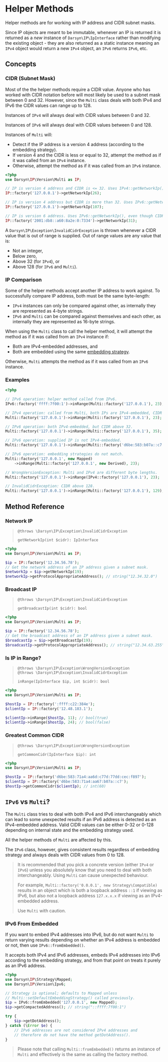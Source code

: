 # Helper Methods

Helper methods are for working with IP address and CIDR subnet masks.

Since IP objects are meant to be immutable, whenever an IP is returned it is
returned as a *new* instance of `Darsyn\IP\IpInterface` rather than modifying
the existing object - they are also returned as a static instance meaning an
`IPv4` object would return a new `IPv4` object, an `IPv6` returns `IPv6`, etc.

## Concepts

### CIDR (Subnet Mask)

Most of the the helper methods require a CIDR value. Anyone who has worked with
CIDR notation before will most likely be used to a subnet mask between 0 and 32.
However, since the `Multi` class deals with both IPv4 and IPv6 the CIDR values
can range up to 128.

Instances of `IPv4` will always deal with CIDR values between 0 and 32.

Instances of `IPv6` will always deal with CIDR values between 0 and 128.

Instances of `Multi` will:

- Detect if the IP address is a version 4 address (according to the embedding
  strategy).
- If version 4 and the CIDR is less or equal to 32, attempt the method as if it
  was called from an `IPv4` instance.
- Otherwise, attempt the method as if it was called from an `IPv6` instance.

```php
<?php
use Darsyn\IP\Version\Multi as IP;

// IP is version 4 address and CIDR is <= 32. Uses IPv4::getNetworkIp().
IP::factory('127.0.0.1')->getNetworkIp(26);

// IP is version 4 address but CIDR is more than 32. Uses IPv6::getNetworkIp().
IP::factory('127.0.0.1')->getNetworkIp(107);

// IP is version 6 address. Uses IPv6::getNetworkIp(), even though CIDR is below 32.
IP::factory('2001:db8::a60:8a2e:0:7334')->getNetworkIp(31);
```

A `Darsyn\IP\Exception\InvalidCidrException` is thrown whenever a CIDR value
that is out of range is supplied. Out of range values are any value that is:

- Not an integer,
- Below zero,
- Above 32 (for `IPv4`), or
- Above 128 (for `IPv6` and `Multi`).

### IP Comparison

Some of the helper methods accept another IP address to work against. To
successfully compare IP address, both must be the same byte-length:

- `IPv4` instances can only be compared against other, as internally they are
  represented as 4-byte strings.
- `IPv6` and `Multi` can be compared against themselves and each other, as
  internally they are represented as 16-byte strings.

When using the `Multi` class to call the helper method, it will attempt the
method as if it was called from an `IPv4` instance if:

- Both are IPv4-embedded addresses, and
- Both are embedded using the same [embedding strategy](./05-strategies.md).

Otherwise, `Multi` attempts the method as if it was called from an `IPv6`
instance.

### Examples

```php
<?php

// IPv6 operation: helper method called from IPv6.
IPv6::factory('ffff:7f00:1')->inRange(Multi::factory('127.0.0.1'), 23);

// IPv4 operation: called from Multi, both IPs are IPv4-embedded, CIDR below 32.
Multi::factory('127.0.0.1')->inRange(Multi::factory('127.0.0.1'), 23);

// IPv6 operation: both IPv4-embedded, but CIDR above 32.
Multi::factory('127.0.0.1')->inRange(Multi::factory('127.0.0.1'), 35);

// IPv6 operation: supplied IP is not IPv4-embedded.
Multi::factory('127.0.0.1')->inRange(Multi::factory('d6be:583:b07a::c7'), 23);

// IPv6 operation: embedding strategies do not match.
Multi::factory('127.0.0.1', new Mapped)
    ->inRange(Multi::factory('127.0.0.1', new Derived), 23);

// WrongVersionException: Multi and IPv4 are different byte lengths.
Multi::factory('127.0.0.1')->inRange(IPv4::factory('127.0.0.1'), 23);

// InvalidCidrException: CIDR above 128.
Multi::factory('127.0.0.1')->inRange(Multi::factory('127.0.0.1'), 129);
```

## Method Reference

### Network IP

> ```
> @throws \Darsyn\IP\Exception\InvalidCidrException
>
> getNetworkIp(int $cidr): IpInterface
> ```


```php
<?php
use Darsyn\IP\Version\Multi as IP;

$ip = IP::factory('12.34.56.78');
// Get the network address of an IP address given a subnet mask.
$networkIp = $ip->getNetworkIp(19);
$networkIp->getProtocolAppropriateAddress(); // string("12.34.32.0")
```

### Broadcast IP

> ```
> @throws \Darsyn\IP\Exception\InvalidCidrException
>
> getBroadcastIp(int $cidr): bool
> ```

```php
<?php
use Darsyn\IP\Version\Multi as IP;

$ip = IP::factory('12.34.56.78');
// Get the broadcast address of an IP address given a subnet mask.
$broadcastIp = $ip->getBroadcastIp(19);
$broadcastIp->getProtocolAppropriateAddress(); // string("12.34.63.255")
```

### Is IP in Range?

> ```
> @throws \Darsyn\IP\Exception\WrongVersionException
> @throws \Darsyn\IP\Exception\InvalidCidrException
>
> inRange(IpInterface $ip, int $cidr): bool
> ```

```php
<?php
use Darsyn\IP\Version\Multi as IP;

$hostIp = IP::factory(':ffff:c22:384e');
$clientIp = IP::factory('12.48.183.1');

$clientIp->inRange($hostIp, 11); // bool(true)
$clientIp->inRange($hostIp, 24); // bool(false)
```

### Greatest Common CIDR

> ```
> @throws \Darsyn\IP\Exception\WrongVersionException
>
> getCommonCidr(IpInterface $ip): int
> ```

```php
<?php
use Darsyn\IP\Version\Multi as IP;

$hostIp = IP::factory('d6be:583:71a4:aa6d:c77d:77dd:cec:f897');
$clientIp = IP::factory('d6be:583:71a4:aa67:b07a::c7');
$hostIp->getCommonCidr($clientIp); // int(60)
```

## `IPv6` vs `Multi`?

The `Multi` class tries to deal with both IPv4 and IPv6 interchangeably which
can lead to some unexpected results if an IPv6 address is detected as an
IPv4-embedded address. Valid CIDR values can be either 0-32 or 0-128 depending
on internal state and the embedding strategy used.

All the helper methods of `Multi` are affected by this.

The `IPv6` class, however, gives consistent results regardless of embedding
strategy and always deals with CIDR values from 0 to 128.

> It is recommended that you pick a concrete version (either `IPv4` or `IPv6`)
> unless you absolutely know that you need to deal with both interchangeably.
> Using `Multi` can cause unexpected behaviour.
>
> For example, `Multi::factory('0.0.0.1', new Strategy\Compatible)` results in
> an object which is both a loopback address `::1` if viewing as IPv6, but also
> not a loopback address `127.x.x.x` if viewing as an IPv4-embedded address.
>
> Use `Multi` with caution.

### IPv6 From Embedded

If you want to embed IPv4 addresses into IPv6, but do not want `Multi` to return
varying results depending on whether an IPv4 address is embedded or not, then
use `IPv6::fromEmbedded()`.

It accepts both IPv4 and IPv6 addresses, embeds IPv4 addresses into IPv6
according to the embedding strategy, and from that point on treats it purely as
an IPv6 address.

```php
<?php
use Darsyn\IP\Strategy\Mapped;
use Darsyn\IP\Version\Ipv6;

// Strategy is optional; defaults to Mapped unless
// Multi::setDefaultEmbeddingStrategy() called previously.
$ip = IPv6::fromEmbedded('127.0.0.1', new Mapped);
$ip->getCompactedAddress(); // string("::ffff:7f00:1")

try {
    $ip->getDotAddress();
} catch (\Error $e) {
    // IPv6 addresses are not considered IPv4 addresses and
    // therefore do not have the method getDotAddress().
}
```

> Please note that calling `Multi::fromEmbedded()` returns an instance of
> `Multi` and effectively is the same as calling the factory method.
